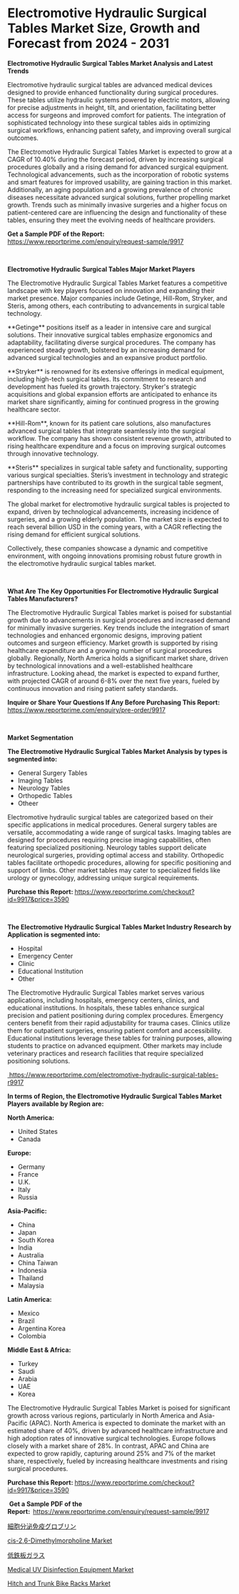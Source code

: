<p><h1>Electromotive Hydraulic Surgical Tables Market Size, Growth and Forecast from 2024 - 2031</h1></p><p><strong>Electromotive Hydraulic Surgical Tables Market Analysis and Latest Trends</strong></p>
<p><p>Electromotive hydraulic surgical tables are advanced medical devices designed to provide enhanced functionality during surgical procedures. These tables utilize hydraulic systems powered by electric motors, allowing for precise adjustments in height, tilt, and orientation, facilitating better access for surgeons and improved comfort for patients. The integration of sophisticated technology into these surgical tables aids in optimizing surgical workflows, enhancing patient safety, and improving overall surgical outcomes.</p><p>The Electromotive Hydraulic Surgical Tables Market is expected to grow at a CAGR of 10.40% during the forecast period, driven by increasing surgical procedures globally and a rising demand for advanced surgical equipment. Technological advancements, such as the incorporation of robotic systems and smart features for improved usability, are gaining traction in this market. Additionally, an aging population and a growing prevalence of chronic diseases necessitate advanced surgical solutions, further propelling market growth. Trends such as minimally invasive surgeries and a higher focus on patient-centered care are influencing the design and functionality of these tables, ensuring they meet the evolving needs of healthcare providers.</p></p>
<p><strong>Get a Sample PDF of the Report:&nbsp;</strong> <a href="https://www.reportprime.com/enquiry/request-sample/9917">https://www.reportprime.com/enquiry/request-sample/9917</a></p>
<p>&nbsp;</p>
<p><strong>Electromotive Hydraulic Surgical Tables Major Market Players</strong></p>
<p><p>The Electromotive Hydraulic Surgical Tables Market features a competitive landscape with key players focused on innovation and expanding their market presence. Major companies include Getinge, Hill-Rom, Stryker, and Steris, among others, each contributing to advancements in surgical table technology.</p><p>**Getinge** positions itself as a leader in intensive care and surgical solutions. Their innovative surgical tables emphasize ergonomics and adaptability, facilitating diverse surgical procedures. The company has experienced steady growth, bolstered by an increasing demand for advanced surgical technologies and an expansive product portfolio.</p><p>**Stryker** is renowned for its extensive offerings in medical equipment, including high-tech surgical tables. Its commitment to research and development has fueled its growth trajectory. Stryker's strategic acquisitions and global expansion efforts are anticipated to enhance its market share significantly, aiming for continued progress in the growing healthcare sector.</p><p>**Hill-Rom**, known for its patient care solutions, also manufactures advanced surgical tables that integrate seamlessly into the surgical workflow. The company has shown consistent revenue growth, attributed to rising healthcare expenditure and a focus on improving surgical outcomes through innovative technology.</p><p>**Steris** specializes in surgical table safety and functionality, supporting various surgical specialties. Steris’s investment in technology and strategic partnerships have contributed to its growth in the surgical table segment, responding to the increasing need for specialized surgical environments.</p><p>The global market for electromotive hydraulic surgical tables is projected to expand, driven by technological advancements, increasing incidence of surgeries, and a growing elderly population. The market size is expected to reach several billion USD in the coming years, with a CAGR reflecting the rising demand for efficient surgical solutions.</p><p>Collectively, these companies showcase a dynamic and competitive environment, with ongoing innovations promising robust future growth in the electromotive hydraulic surgical tables market.</p></p>
<p>&nbsp;</p>
<p><strong>What Are The Key Opportunities For Electromotive Hydraulic Surgical Tables Manufacturers?</strong></p>
<p><p>The Electromotive Hydraulic Surgical Tables market is poised for substantial growth due to advancements in surgical procedures and increased demand for minimally invasive surgeries. Key trends include the integration of smart technologies and enhanced ergonomic designs, improving patient outcomes and surgeon efficiency. Market growth is supported by rising healthcare expenditure and a growing number of surgical procedures globally. Regionally, North America holds a significant market share, driven by technological innovations and a well-established healthcare infrastructure. Looking ahead, the market is expected to expand further, with projected CAGR of around 6-8% over the next five years, fueled by continuous innovation and rising patient safety standards.</p></p>
<p><strong>Inquire or Share Your Questions If Any Before Purchasing This Report:</strong> <a href="https://www.reportprime.com/enquiry/pre-order/9917">https://www.reportprime.com/enquiry/pre-order/9917</a></p>
<p>&nbsp;</p>
<p><strong>Market Segmentation</strong></p>
<p><strong>The Electromotive Hydraulic Surgical Tables Market Analysis by types is segmented into:</strong></p>
<p><ul><li>General Surgery Tables</li><li>Imaging Tables</li><li>Neurology Tables</li><li>Orthopedic Tables</li><li>Otheer</li></ul></p>
<p><p>Electromotive hydraulic surgical tables are categorized based on their specific applications in medical procedures. General surgery tables are versatile, accommodating a wide range of surgical tasks. Imaging tables are designed for procedures requiring precise imaging capabilities, often featuring specialized positioning. Neurology tables support delicate neurological surgeries, providing optimal access and stability. Orthopedic tables facilitate orthopedic procedures, allowing for specific positioning and support of limbs. Other market tables may cater to specialized fields like urology or gynecology, addressing unique surgical requirements.</p></p>
<p><strong>Purchase this Report:&nbsp;</strong><a href="https://www.reportprime.com/checkout?id=9917&price=3590">https://www.reportprime.com/checkout?id=9917&price=3590</a></p>
<p>&nbsp;</p>
<p><strong>The Electromotive Hydraulic Surgical Tables Market Industry Research by Application is segmented into:</strong></p>
<p><ul><li>Hospital</li><li>Emergency Center</li><li>Clinic</li><li>Educational Institution</li><li>Other</li></ul></p>
<p><p>The Electromotive Hydraulic Surgical Tables market serves various applications, including hospitals, emergency centers, clinics, and educational institutions. In hospitals, these tables enhance surgical precision and patient positioning during complex procedures. Emergency centers benefit from their rapid adjustability for trauma cases. Clinics utilize them for outpatient surgeries, ensuring patient comfort and accessibility. Educational institutions leverage these tables for training purposes, allowing students to practice on advanced equipment. Other markets may include veterinary practices and research facilities that require specialized positioning solutions.</p></p>
<p><a href="https://www.reportprime.com/electromotive-hydraulic-surgical-tables-r9917">&nbsp;https://www.reportprime.com/electromotive-hydraulic-surgical-tables-r9917</a></p>
<p><strong>In terms of Region, the Electromotive Hydraulic Surgical Tables Market Players available by Region are:</strong></p>
<p>
    <p> <strong> North America: </strong>
        <ul>
            <li>United States</li>
            <li>Canada</li>
        </ul>
        </p> 
    <p> <strong> Europe: </strong>
        <ul>
            <li>Germany</li>
            <li>France</li>
            <li>U.K.</li>
            <li>Italy</li>
            <li>Russia</li>
        </ul>
        </p> 
    <p> <strong> Asia-Pacific: </strong>
        <ul>
            <li>China</li>
            <li>Japan</li>
            <li>South Korea</li>
            <li>India</li>
            <li>Australia</li>
            <li>China Taiwan</li>
            <li>Indonesia</li>
            <li>Thailand</li>
            <li>Malaysia</li>
        </ul>
        </p> 
    <p> <strong> Latin America: </strong>
        <ul>
            <li>Mexico</li>
            <li>Brazil</li>
            <li>Argentina Korea</li>
            <li>Colombia</li>
        </ul>
        </p> 
    <p> <strong> Middle East & Africa: </strong>
        <ul>
            <li>Turkey</li>
            <li>Saudi</li>
            <li>Arabia</li>
            <li>UAE</li>
            <li>Korea</li>
        </ul>
    </p>
    </p>
<p><p>The Electromotive Hydraulic Surgical Tables Market is poised for significant growth across various regions, particularly in North America and Asia-Pacific (APAC). North America is expected to dominate the market with an estimated share of 40%, driven by advanced healthcare infrastructure and high adoption rates of innovative surgical technologies. Europe follows closely with a market share of 28%. In contrast, APAC and China are expected to grow rapidly, capturing around 25% and 7% of the market share, respectively, fueled by increasing healthcare investments and rising surgical procedures.</p></p>
<p><strong>Purchase this Report: </strong><a href="https://www.reportprime.com/checkout?id=9917&price=3590">https://www.reportprime.com/checkout?id=9917&price=3590</a></p>
<p>&nbsp;<strong>Get a Sample PDF of the Report:&nbsp;&nbsp;</strong><a href="https://www.reportprime.com/enquiry/request-sample/9917">https://www.reportprime.com/enquiry/request-sample/9917</a></p>
<p><strong></strong></p>
<p><p><a href="https://medium.com/@hornbakerbarbara/cell-secreted-immunoglobulin-market-%E3%81%AE%E3%82%B0%E3%83%AD%E3%83%BC%E3%83%90%E3%83%AB%E5%B8%82%E5%A0%B4%E6%A6%82%E8%A6%81%E3%81%AF-%E4%B8%96%E7%95%8C%E3%81%8A%E3%82%88%E3%81%B3%E4%B8%BB%E8%A6%81%E5%B8%82%E5%A0%B4%E3%81%AB%E3%81%8A%E3%81%91%E3%82%8B%E6%A5%AD%E7%95%8C%E3%81%AB%E5%BD%B1%E9%9F%BF%E3%82%92%E4%B8%8E%E3%81%88%E3%82%8B%E4%B8%BB%E8%A6%81%E3%81%AA%E3%83%88%E3%83%AC%E3%83%B3%E3%83%89%E3%81%AB%E3%81%A4%E3%81%84%E3%81%A6-%E7%8B%AC%E8%87%AA%E3%81%AE%E8%A6%96%E7%82%B9%E3%82%92%E6%8F%90%E4%BE%9B%E3%81%97%E3%81%BE%E3%81%99-6f33199c34b2">細胞分泌免疫グロブリン</a></p><p><a href="https://issuu.com/reportprime-2/docs/cis-26-dimethylmorpholine-market-si_8c263084332586">cis-2,6-Dimethylmorpholine Market</a></p><p><a href="https://medium.com/@adfwe254/%E4%BD%8E%E9%89%84%E3%83%95%E3%83%A9%E3%83%83%E3%83%88%E3%82%AC%E3%83%A9%E3%82%B9%E5%B8%82%E5%A0%B4%E8%A6%8F%E6%A8%A1-%E6%88%90%E9%95%B7%E3%83%88%E3%83%AC%E3%83%B3%E3%83%89-%E7%B5%B1%E8%A8%88-%E4%BA%88%E6%B8%AC-2024%E5%B9%B4-2031%E5%B9%B4-632dd433ed17">低鉄板ガラス</a></p><p><a href="https://github.com/FassouRP/Market-Research-Report-List-6/blob/main/medical-uv-disinfection-equipment-market.md">Medical UV Disinfection Equipment Market</a></p><p><a href="https://issuu.com/reportprime-2/docs/hitch-and-trunk-bike-racks-market-s_43fd6aa42828f3">Hitch and Trunk Bike Racks Market</a></p></p>
